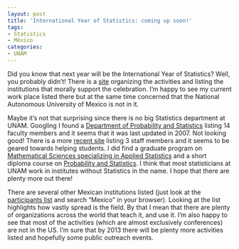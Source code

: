 ```yaml
---
layout: post
title: 'International Year of Statistics: coming up soon!'
tags:
- Statistics
- México
categories:
- UNAM
---
```

<p>Did you know that next year will be the International Year of Statistics? Well, you probably didn&#8217;t! There is a <a href="http://statistics2013.org/index.cfm">site</a> organizing the activities and listing the institutions that morally support the celebration. I&#8217;m happy to see my current work place listed there but at the same time concerned that the National Autonomous University of Mexico is not in it.</p>
<p>Maybe it&#8217;s not that surprising since there is no big Statistics department at UNAM. Googling I found a <a href="http://www.dpye.iimas.unam.mx/">Department of Probability and Statistics</a> listing 14 faculty members and it seems that it was last updated in 2007. Not looking good! There is a more <a href="http://www.dcb.unam.mx/CoordinacionesAcademicas/CienciasAplicadas/ProbabilidadEstadistica/index_eng.html">recent site</a> listing 3 staff members and it seems to be geared towards helping students. I did find a graduate program on <a href="http://www.iimas.unam.mx/iimas/pagina/es/110/posgrado-en-ciencias-matematicas-y-de-la-especializacion-en-estadistica-aplicadaes">Mathematical Sciences specializing in Applied Statistics</a> and a short diploma course on <a href="http://www.educontinua.fciencias.unam.mx/SiteNuevo/Cursos/DiplEstadProb/2012/Intro.php">Probability and Statistics</a>. I think that most statisticians at UNAM work in institutes without Statistics in the name. I hope that there are plenty more out there!</p>
<p>There are several other Mexican institutions listed (just look at the <a href="http://statistics2013.org/participants.cfm">participants list</a> and search &#8220;Mexico&#8221; in your browser). Looking at the list highlights how vastly spread is the field. By that I mean that there are plenty of organizations across the world that teach it, and use it. I&#8217;m also happy to see that most of the activities (which are almost exclusively conferences) are not in the US. I&#8217;m sure that by 2013 there will be plenty more activities listed and hopefully some public outreach events.</p>
